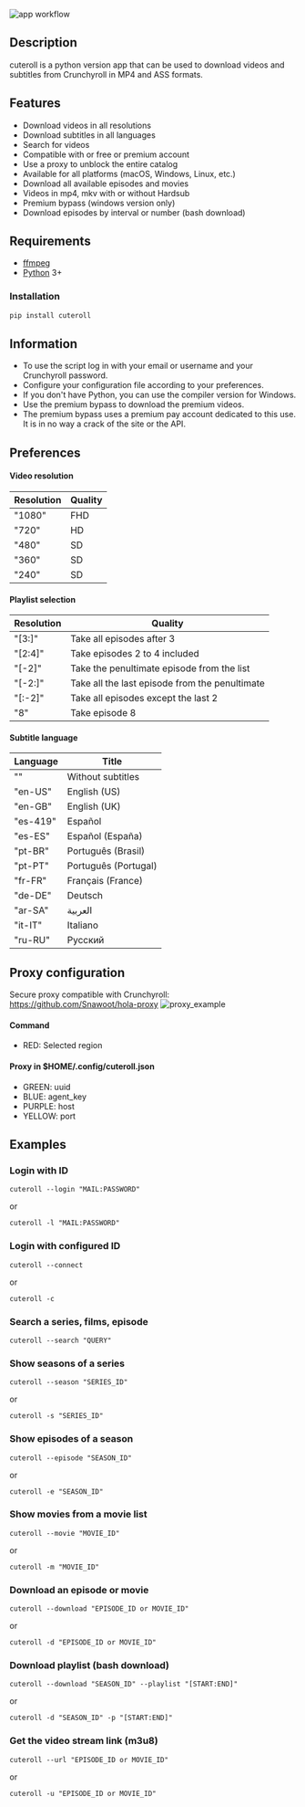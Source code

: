 ![app workflow](https://github.com/insidewhy/cuteroll/workflows/main/badge.svg)

## Description
cuteroll is a python version app that can be used to download videos and subtitles from Crunchyroll in MP4 and ASS formats.
 
## Features
- Download videos in all resolutions
- Download subtitles in all languages
- Search for videos
- Compatible with or free or premium account
- Use a proxy to unblock the entire catalog
- Available for all platforms (macOS, Windows, Linux, etc.)
- Download all available episodes and movies
- Videos in mp4, mkv with or without Hardsub
- Premium bypass (windows version only)
- Download episodes by interval or number (bash download)

## Requirements
- [ffmpeg](https://www.ffmpeg.org)
- [Python](https://www.python.org/downloads) 3+

### Installation
```bash
pip install cuteroll
```

## Information
 - To use the script log in with your email or username and your Crunchyroll password.
 - Configure your configuration file according to your preferences.
 - If you don't have Python, you can use the compiler version for Windows.
 - Use the premium bypass to download the premium videos.
 - The premium bypass uses a premium pay account dedicated to this use. It is in no way a crack of the site or the API.

## Preferences

#### Video resolution

Resolution | Quality
------------ | -------------
"1080" | FHD
"720" | HD
"480" | SD
"360" | SD
"240" | SD

#### Playlist selection

Resolution | Quality
------------ | -------------
"[3:]" | Take all episodes after 3
"[2:4]" | Take episodes 2 to 4 included
"[-2]" | Take the penultimate episode from the list
"[-2:]" | Take all the last episode from the penultimate
"[:-2]" | Take all episodes except the last 2
"8" | Take episode 8

#### Subtitle language 

Language | Title
------------ | -------------
"" | Without subtitles
"en-US" | English (US)
"en-GB" | English (UK)
"es-419" | Español
"es-ES" | Español (España)
"pt-BR" |Português (Brasil)
"pt-PT" | Português (Portugal)
"fr-FR" | Français (France)
"de-DE" | Deutsch
"ar-SA" | العربية
"it-IT" | Italiano
"ru-RU" | Русский

## Proxy configuration
Secure proxy compatible with Crunchyroll: https://github.com/Snawoot/hola-proxy
![proxy_example](/Presentation/img_proxy.png)

#### Command
- RED: Selected region
  
#### Proxy in $HOME/.config/cuteroll.json
- GREEN: uuid
- BLUE: agent\_key
- PURPLE: host
- YELLOW: port

## Examples

### Login with ID
```
cuteroll --login "MAIL:PASSWORD"
```
or
```
cuteroll -l "MAIL:PASSWORD"
```

### Login with configured ID
```
cuteroll --connect
```
or
```
cuteroll -c
```

### Search a series, films, episode
```
cuteroll --search "QUERY"
```

### Show seasons of a series
```
cuteroll --season "SERIES_ID"
```
or
```
cuteroll -s "SERIES_ID"
```

### Show episodes of a season
```
cuteroll --episode "SEASON_ID"
```
or
```
cuteroll -e "SEASON_ID"
```

### Show movies from a movie list
```
cuteroll --movie "MOVIE_ID"
```
or
```
cuteroll -m "MOVIE_ID"
```

### Download an episode or movie
```
cuteroll --download "EPISODE_ID or MOVIE_ID"
```
or
```
cuteroll -d "EPISODE_ID or MOVIE_ID"
```

### Download playlist (bash download)
```
cuteroll --download "SEASON_ID" --playlist "[START:END]"
```
or
```
cuteroll -d "SEASON_ID" -p "[START:END]"
```

### Get the video stream link (m3u8)
```
cuteroll --url "EPISODE_ID or MOVIE_ID"
```
or
```
cuteroll -u "EPISODE_ID or MOVIE_ID"
```
